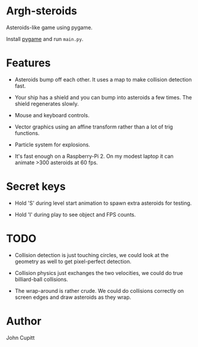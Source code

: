 # Argh-steroids

Asteroids-like game using pygame. 

Install [pygame](http://pygame.org) and run `main.py`.

# Features

* Asteroids bump off each other. It uses a map to make collision detection
  fast.

* Your ship has a shield and you can bump into asteroids a few times. The
  shield regenerates slowly.

* Mouse and keyboard controls.

* Vector graphics using an affine transform rather than a lot of trig
  functions. 

* Particle system for explosions.

* It's fast enough on a Raspberry-Pi 2. On my modest 
  laptop it can animate >300 asteroids at 60 fps.

# Secret keys

* Hold 'S' during level start animation to spawn extra asteroids for testing.

* Hold 'I' during play to see object and FPS counts.

# TODO

* Collision detection is just touching circles, we could look at the geometry
  as well to get pixel-perfect detection.

* Collision physics just exchanges the two velocities, we could do true
  billiard-ball collisions.

* The wrap-around is rather crude. We could do collisions correctly on screen
  edges and draw asteroids as they wrap.
 
# Author

John Cupitt
